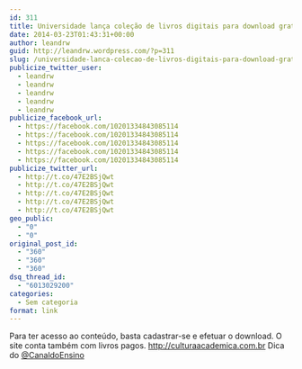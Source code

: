 ```yaml
---
id: 311
title: Universidade lança coleção de livros digitais para download gratuito
date: 2014-03-23T01:43:31+00:00
author: leandrw
guid: http://leandrw.wordpress.com/?p=311
slug: /universidade-lanca-colecao-de-livros-digitais-para-download-gratuito/
publicize_twitter_user:
  - leandrw
  - leandrw
  - leandrw
  - leandrw
  - leandrw
publicize_facebook_url:
  - https://facebook.com/10201334843085114
  - https://facebook.com/10201334843085114
  - https://facebook.com/10201334843085114
  - https://facebook.com/10201334843085114
  - https://facebook.com/10201334843085114
publicize_twitter_url:
  - http://t.co/47E2BSjQwt
  - http://t.co/47E2BSjQwt
  - http://t.co/47E2BSjQwt
  - http://t.co/47E2BSjQwt
  - http://t.co/47E2BSjQwt
geo_public:
  - "0"
  - "0"
original_post_id:
  - "360"
  - "360"
  - "360"
dsq_thread_id:
  - "6013029200"
categories:
  - Sem categoria
format: link
---
```

Para ter acesso ao conteúdo, basta cadastrar-se e efetuar o download. O site conta também com livros pagos.
http://culturaacademica.com.br
Dica do [@CanaldoEnsino](https://canaldoensino.com.br/blog/)
